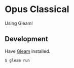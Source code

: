 # Opus Classical

Using Gleam!

## Development

Have [Gleam](https://gleam.run/getting-started/installing) installed.

```sh
$ gleam run
```
